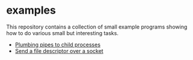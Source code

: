 # examples

This repository contains a collection of small example programs showing how to
do various small but interesting tasks.

- [Plumbing pipes to child processes](./stdio-plumbing)
- [Send a file descriptor over a socket](./pass-descriptor)
